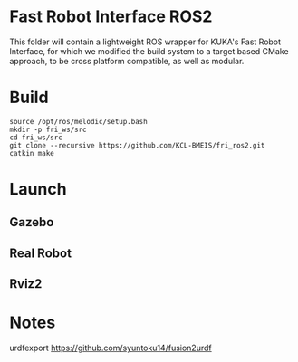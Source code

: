 # Fast Robot Interface ROS2

This folder will contain a lightweight ROS wrapper for KUKA's Fast Robot Interface, for which we modified the build system to a target based CMake approach, to be cross platform compatible, as well as modular.

# Build

```shell
source /opt/ros/melodic/setup.bash
mkdir -p fri_ws/src
cd fri_ws/src
git clone --recursive https://github.com/KCL-BMEIS/fri_ros2.git
catkin_make
```

# Launch
## Gazebo


## Real Robot


## Rviz2


# Notes
urdfexport https://github.com/syuntoku14/fusion2urdf

